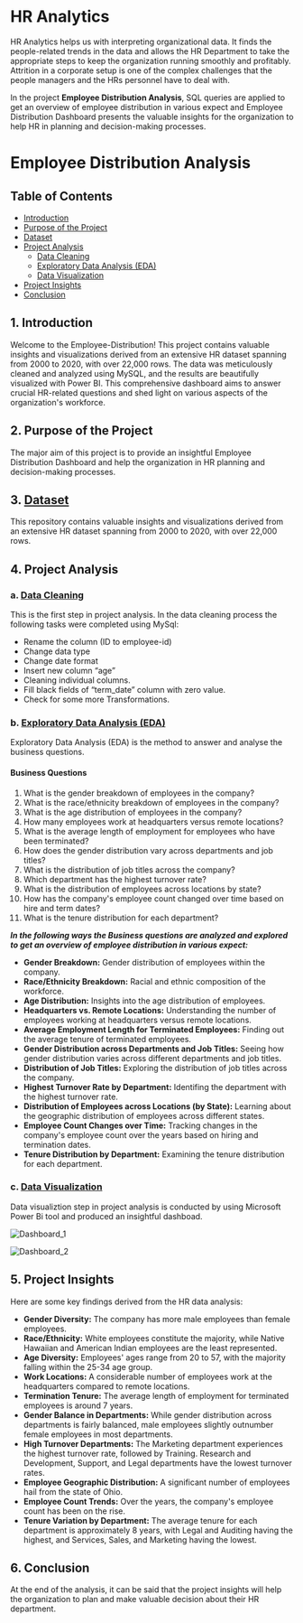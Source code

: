 # HR Analytics
HR Analytics helps us with interpreting organizational data. It finds the people-related trends in the data and allows the HR Department to take the appropriate steps to keep the organization running smoothly and profitably. Attrition in a corporate setup is one of the complex challenges that the people managers and the HRs personnel have to deal with.

In the project **Employee Distribution Analysis**, SQL queries are applied to get an overview of employee distribution in various expect and Employee Distribution Dashboard presents the valuable insights for the organization to help HR in planning and decision-making processes. 

# Employee Distribution Analysis
## Table of Contents
- [Introduction](https://github.com/samia-dola/Employee-Distribution-Report/blob/main/README.md#1-introduction)
- [Purpose of the Project](https://github.com/samia-dola/Employee-Distribution-Report/blob/main/README.md#2-purpose-of-the-project)
- [Dataset](https://github.com/samia-dola/Employee-Distribution-Report/blob/main/README.md#3-dataset)
- [Project Analysis](https://github.com/samia-dola/Employee-Distribution-Report/blob/main/README.md#4-project-analysis)
  - [Data Cleaning](https://github.com/samia-dola/Employee-Distribution-Report/blob/main/README.md#a-data-cleaning)
  - [Exploratory Data Analysis (EDA)](https://github.com/samia-dola/Employee-Distribution-Report/blob/main/README.md#b-exploratory-data-analysis-eda)
  - [Data Visualization](https://github.com/samia-dola/Employee-Distribution-Report/blob/main/README.md#c-data-visualization)
- [Project Insights](https://github.com/samia-dola/Employee-Distribution-Report/blob/main/README.md#6-project-insights)
- [Conclusion](https://github.com/samia-dola/Employee-Distribution-Report/blob/main/README.md#7-conclusion)

## 1. Introduction
Welcome to the Employee-Distribution! This project contains valuable insights and visualizations derived from an extensive HR dataset spanning from 2000 to 2020, with over 22,000 rows. The data was meticulously cleaned and analyzed using MySQL, and the results are beautifully visualized with Power BI. This comprehensive dashboard aims to answer crucial HR-related questions and shed light on various aspects of the organization's workforce.

## 2. Purpose of the Project 
The major aim of this project is to provide an insightful Employee Distribution Dashboard and help the organization in HR planning and decision-making processes. 

## 3. [Dataset](https://github.com/samia-dola/Employee-Distribution-Analysis/tree/main/Datasets)
This repository contains valuable insights and visualizations derived from an extensive HR dataset spanning from 2000 to 2020, with over 22,000 rows.

## 4. Project Analysis
### a. [Data Cleaning](https://github.com/samia-dola/Employee-Distribution-Analysis/blob/main/Queries/Data%20Cleaning.sql)
This is the first step in project analysis. In the data cleaning process the following tasks were completed using MySql:
- Rename the column (ID to employee-id)
- Change data type
- Change date format
- Insert new column “age”
- Cleaning individual columns.
- Fill black fields of “term_date” column with zero value.
- Check for some more Transformations.

### b. [Exploratory Data Analysis (EDA)](https://github.com/samia-dola/Employee-Distribution-Analysis/blob/main/Queries/Business%20Qsn.sql)
 Exploratory Data Analysis (EDA) is the method to answer and analyse the business questions.
    
#### Business Questions
1. What is the gender breakdown of employees in the company?
2. What is the race/ethnicity breakdown of employees in the company?
3. What is the age distribution of employees in the company?
4. How many employees work at headquarters versus remote locations?
5. What is the average length of employment for employees who have been terminated?
6. How does the gender distribution vary across departments and job titles?
7. What is the distribution of job titles across the company?
8. Which department has the highest turnover rate?
9. What is the distribution of employees across locations by state?
10. How has the company's employee count changed over time based on hire and term dates?
11. What is the tenure distribution for each department?


***In the following ways the Business questions are analyzed and explored to get an overview of employee distribution in various expect:***

- **Gender Breakdown:** Gender distribution of employees within the company.
- **Race/Ethnicity Breakdown:** Racial and ethnic composition of the workforce.
- **Age Distribution:** Insights into the age distribution of employees.
- **Headquarters vs. Remote Locations:** Understanding the number of employees working at headquarters versus remote locations.
- **Average Employment Length for Terminated Employees:** Finding out the average tenure of terminated employees.
- **Gender Distribution across Departments and Job Titles:** Seeing how gender distribution varies across different departments and job titles.
- **Distribution of Job Titles:** Exploring the distribution of job titles across the company.
- **Highest Turnover Rate by Department:** Identifing the department with the highest turnover rate.
- **Distribution of Employees across Locations (by State):** Learning about the geographic distribution of employees across different states.
- **Employee Count Changes over Time:** Tracking changes in the company's employee count over the years based on hiring and termination dates.
- **Tenure Distribution by Department:** Examining the tenure distribution for each department.


### c. [Data Visualization](https://github.com/samia-dola/Employee-Distribution-Analysis/tree/main/Report)
Data visualiztion step in project analysis is conducted by using Microsoft Power Bi tool and produced an insightful dashboad.

![Dashboard_1](https://github.com/samia-dola/Employee-Distribution-Report/assets/150064729/f9a38190-5e04-4084-89f4-82af6da46fa4)

![Dashboard_2](https://github.com/samia-dola/Employee-Distribution-Report/assets/150064729/17c67be2-3ddb-482b-93af-369f00b3d37a)


## 5. Project Insights 
Here are some key findings derived from the HR data analysis:

- **Gender Diversity:** The company has more male employees than female employees.
- **Race/Ethnicity:** White employees constitute the majority, while Native Hawaiian and American Indian employees are the least represented.
- **Age Diversity:** Employees' ages range from 20 to 57, with the majority falling within the 25-34 age group.
- **Work Locations:** A considerable number of employees work at the headquarters compared to remote locations.
- **Termination Tenure:** The average length of employment for terminated employees is around 7 years.
- **Gender Balance in Departments:** While gender distribution across departments is fairly balanced, male employees slightly outnumber female employees in most departments.
- **High Turnover Departments:** The Marketing department experiences the highest turnover rate, followed by Training. Research and Development, Support, and Legal departments have the lowest turnover rates.
- **Employee Geographic Distribution:** A significant number of employees hail from the state of Ohio.
- **Employee Count Trends:** Over the years, the company's employee count has been on the rise.
- **Tenure Variation by Department:** The average tenure for each department is approximately 8 years, with Legal and Auditing having the highest, and Services, Sales, and Marketing having the lowest.

## 6. Conclusion
At the end of the analysis, it can be said that the project insights will help the organization to plan and make valuable decision about their HR department.

